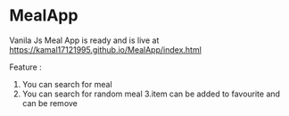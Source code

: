 # MealApp

Vanila Js Meal App is ready and is live at https://kamal17121995.github.io/MealApp/index.html

Feature :

1. You can search for meal
2. You can search for random meal
3.item can be added to favourite and can be remove
